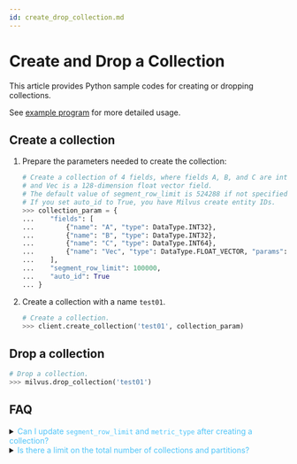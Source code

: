 ```yaml
---
id: create_drop_collection.md
---
```


# Create and Drop a Collection

This article provides Python sample codes for creating or dropping collections.

<div class="alert note">
See <a href="https://github.com/milvus-io/pymilvus/tree/{{var.milvus_python_sdk_version}}/examples">example program</a> for more detailed usage.
</div>

## Create a collection

1. Prepare the parameters needed to create the collection:

   ```python
   # Create a collection of 4 fields, where fields A, B, and C are int type fields
   # and Vec is a 128-dimension float vector field.
   # The default value of segment_row_limit is 524288 if not specified.
   # If you set auto_id to True, you have Milvus create entity IDs. 
   >>> collection_param = {
   ...    "fields": [
   ...        {"name": "A", "type": DataType.INT32},
   ...        {"name": "B", "type": DataType.INT32},
   ...        {"name": "C", "type": DataType.INT64},
   ...        {"name": "Vec", "type": DataType.FLOAT_VECTOR, "params": {"dim": 128}}
   ...    ],
   ...    "segment_row_limit": 100000,
   ...    "auto_id": True
   ... }
   ```

2. Create a collection with a name `test01`.

   ```python
   # Create a collection.
   >>> client.create_collection('test01', collection_param)
   ```


## Drop a collection

```python
# Drop a collection.
>>> milvus.drop_collection('test01')
```

## FAQ

<details>
<summary><font color="#4fc4f9">Can I update <code>segment_row_limit</code> and <code>metric_type</code> after creating a collection?</font></summary>
{{fragments/faq_update_param_after_collection.md}}
</details>
<details>
<summary><font color="#4fc4f9">Is there a limit on the total number of collections and partitions?</font></summary>
{{fragments/faq_collection_partition_numbers.md}}
</details>
